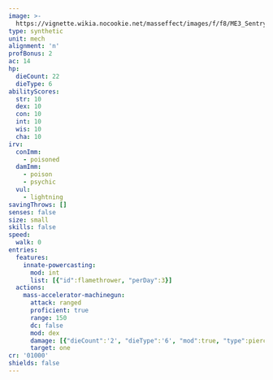 ```yaml
---
image: >-
  https://vignette.wikia.nocookie.net/masseffect/images/f/f8/ME3_Sentry_Turret.png/revision/latest/scale-to-width-down/100?cb=20180206214039
type: synthetic
unit: mech
alignment: 'n'
profBonus: 2
ac: 14
hp:
  dieCount: 22
  dieType: 6
abilityScores:
  str: 10
  dex: 10
  con: 10
  int: 10
  wis: 10
  cha: 10
irv:
  conImm:
    - poisoned
  damImm:
    - poison
    - psychic
  vul:
    - lightning
savingThrows: []
senses: false
size: small
skills: false
speed:
  walk: 0
entries:
  features:
    innate-powercasting:
      mod: int
      list: [{"id":flamethrower, "perDay":3}]
  actions:
    mass-accelerator-machinegun:
      attack: ranged
      proficient: true
      range: 150
      dc: false
      mod: dex
      damage: [{"dieCount":'2', "dieType":'6', "mod":true, "type":piercing},{"dieCount":'2', "dieType":'6', "mod":true, "type":radiant}]
      target: one
cr: '01000'
shields: false
---
```

